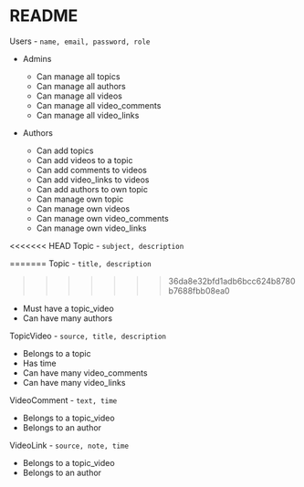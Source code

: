 README
==========

Users - `name, email, password, role`

- Admins
	- Can manage all topics
	- Can manage all authors
	- Can manage all videos
	- Can manage all video_comments
	- Can manage all video_links

- Authors
	- Can add topics
	- Can add videos to a topic
	- Can add comments to videos
	- Can add video_links to videos
	- Can add authors to own topic
	- Can manage own topic
	- Can manage own videos
	- Can manage own video_comments
	- Can manage own video_links

<<<<<<< HEAD
Topic - `subject, description`

=======
Topic - `title, description`
>>>>>>> 36da8e32bfd1adb6bcc624b8780b7688fbb08ea0
- Must have a topic_video
- Can have many authors

TopicVideo - `source, title, description`

- Belongs to a topic
- Has time
- Can have many video_comments
- Can have many video_links

VideoComment - `text, time`

- Belongs to a topic_video
- Belongs to an author

VideoLink - `source, note, time`

- Belongs to a topic_video
- Belongs to an author
